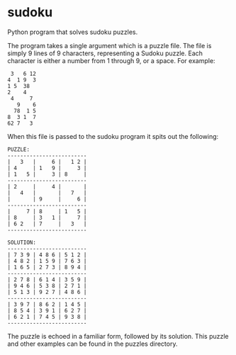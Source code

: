sudoku
======

Python program that solves sudoku puzzles.

The program takes a single argument which is a puzzle file. The file is
simply 9 lines of 9 characters, representing a Sudoku puzzle. Each character
is either a number from 1 through 9, or a space. For example:

     3   6 12
    4  1 9  3
    1 5  38  
    2    4   
     4     7 
       9    6
      78  1 5
    8  3 1  7
    62 7   3 

When this file is passed to the sudoku program it spits out the following:


    PUZZLE:
    -------------------------
    |   3   |     6 |   1 2 |
    | 4     | 1   9 |     3 |
    | 1   5 |     3 | 8     |
    -------------------------
    | 2     |     4 |       |
    |   4   |       |   7   |
    |       | 9     |     6 |
    -------------------------
    |     7 | 8     | 1   5 |
    | 8     | 3   1 |     7 |
    | 6 2   | 7     |   3   |
    -------------------------

    SOLUTION:
    -------------------------
    | 7 3 9 | 4 8 6 | 5 1 2 |
    | 4 8 2 | 1 5 9 | 7 6 3 |
    | 1 6 5 | 2 7 3 | 8 9 4 |
    -------------------------
    | 2 7 8 | 6 1 4 | 3 5 9 |
    | 9 4 6 | 5 3 8 | 2 7 1 |
    | 5 1 3 | 9 2 7 | 4 8 6 |
    -------------------------
    | 3 9 7 | 8 6 2 | 1 4 5 |
    | 8 5 4 | 3 9 1 | 6 2 7 |
    | 6 2 1 | 7 4 5 | 9 3 8 |
    -------------------------

The puzzle is echoed in a familiar form, followed by its solution. This puzzle
and other examples can be found in the puzzles directory.

